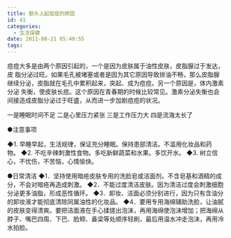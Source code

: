 ```yaml
---
title: 额头上起痘痘的原因
id: 41
categories:
  - 生活保健
date: 2011-08-21 05:49:55
tags:
---
```


<div id="blog_text">

痘痘大多是由两个原因引起的，一个是因为皮肤属于油性皮肤，皮脂腺过于发达，皮 脂分泌过旺。如果毛孔被堵塞或者是因为其它原因导致排油不畅，那么皮脂腺继续分泌，皮脂就在毛孔中累积起来，突起、成为痘痘。另一个原因是，体内激素分泌 失衡，使皮肤长痘。这个原因在青春期的时候比较常见。激素分泌失衡也会间接造成皮脂分泌过于旺盛，从而进一步加剧痘痘的状况。

一是睡眠时间不足
二是心里压力紧张
三是工作压力大
四是流海太长了

●注意事项

◆1\. 早睡早起，生活规律，保证充分睡眠。保持患部清洁。不滥用化妆品和药物。
◆2\. 不吃辛辣刺激性食物。多吃新鲜蔬菜和水果。多饮开水。
◆3\. 树立信心，不忧伤，不苦恼，心情愉快。

●日常清洁
◆1．坚持使用暗疮皮肤专用的洗脸皂或洁面剂。不含皂基和酒精的成分，不会对暗疮再造成刺激。
◆2．不能过度清洁皮肤。因为清洁过度会刺激细胞分泌更多油脂，形成恶性循环。
◆3．卸妆、洁面必须分别进行，因为只有含油分的卸妆液才能彻底清除同属油性的化妆品。
◆4．要用专用海绵辅助洗脸，让油腻的皮肤变得清爽。要把洁面液在手心揉搓出泡沫，再用海绵使泡沫增加；把海绵从脖子、嘴巴四周、下巴、脸颊、鼻梁等处顺序轻刷，最后用温水冲走泡沫，再用冷水拍脸。

</div>